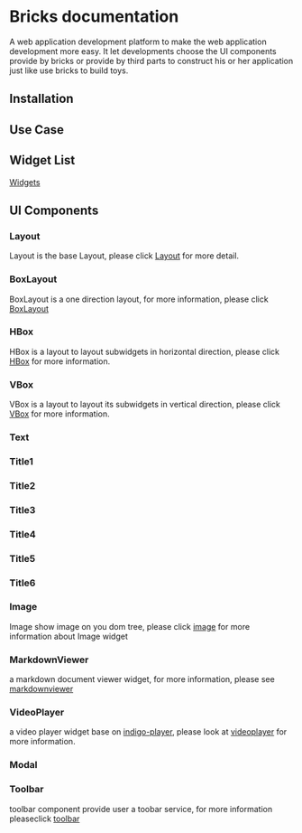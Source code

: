 # Bricks documentation
A web application development platform to make the web application development more easy.
It let developments choose the UI components provide by bricks or provide by third parts to construct his or her application just like use bricks to build toys.

## Installation
## Use Case
## Widget List
[Widgets](widgets.md)

## UI Components
### Layout
Layout is the base Layout, please click [Layout](layout.md) for more detail.

### BoxLayout
BoxLayout is a one direction layout, for more information, please click [BoxLayout](boxlayout.md)


### HBox
HBox is a layout to layout subwidgets in horizontal direction, please click [HBox](hbox.md) for more information.
### VBox
VBox is a layout to layout its subwidgets in vertical direction, please click [VBox](vbox.md) for more information.
### Text
### Title1
### Title2
### Title3
### Title4
### Title5
### Title6
### Image
Image show image on you dom tree, please click [image](image.md) for more information about Image widget

### MarkdownViewer
a markdown document viewer widget, for more information, please see [markdownviewer](markdownviewer.md)

### VideoPlayer
a video player widget base on [indigo-player](https://github.com/matvp91/indigo-player), please look at [videoplayer](videoplayer.md) for more information.

### Modal
### Toolbar
toolbar component provide user a toobar service, for more information pleaseclick [toolbar](toolbar.md)

